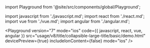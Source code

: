 import Playground from '@site/src/components/global/Playground';

import javascript from './javascript.md';
import react from './react.md';
import vue from './vue.md';
import angular from './angular.md';

<Playground
  version="7"
  mode="ios"
  code={{ javascript, react, vue, angular }}
  src="usage/v8/title/collapsible-large-title/basic/demo.html"
  devicePreview={true}
  includeIonContent={false}
  mode="ios"
/>
